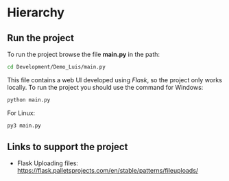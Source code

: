 # Hierarchy

## Run the project
To run the project browse the file **main.py** in the path:
```bash
cd Development/Demo_Luis/main.py
```
This file contains a web UI developed using *Flask*, so the project only works locally. To run the project you should use the command for Windows:
```bash
python main.py
```
For Linux:
```bash
py3 main.py
```

## Links to support the project
* Flask Uploading files: <https://flask.palletsprojects.com/en/stable/patterns/fileuploads/>
